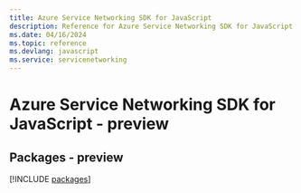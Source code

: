 ```yaml
---
title: Azure Service Networking SDK for JavaScript
description: Reference for Azure Service Networking SDK for JavaScript
ms.date: 04/16/2024
ms.topic: reference
ms.devlang: javascript
ms.service: servicenetworking
---
```

# Azure Service Networking SDK for JavaScript - preview
## Packages - preview
[!INCLUDE [packages](service-networking-index.md)]
